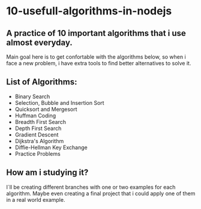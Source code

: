# 10-usefull-algorithms-in-nodejs
## A practice of 10 important algorithms that i use almost everyday.
Main goal here is to get confortable with the algorithms below, so when i face a new problem, i have extra tools to find better alternatives to solve it.

## List of Algorithms:
- Binary Search
- Selection, Bubble and Insertion Sort
- Quicksort and Mergesort
- Huffman Coding
- Breadth First Search
- Depth First Search
- Gradient Descent
- Dijkstra's Algorithm
- Diffie-Hellman Key Exchange
- Practice Problems

## How am i studying it?
I´ll be creating different branches with one or two examples for each algorithm. Maybe even creating a final project that i could apply one of them in a real world example.

